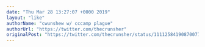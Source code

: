 ```yaml
---
date: "Thu Mar 28 13:27:07 +0000 2019"
layout: "like"
authorName: "cwunshew w/ cccamp plague"
authorUrl: "https://twitter.com/thecrunsher"
originalPost: "https://twitter.com/thecrunsher/status/1111258419087007745"
---
```

